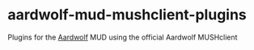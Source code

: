 # aardwolf-mud-mushclient-plugins
Plugins for the [Aardwolf](https://www.aardwolf.com/) MUD using the official Aardwolf MUSHclient
